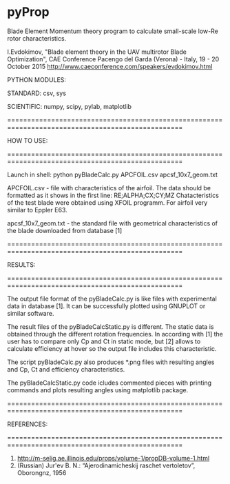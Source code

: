 # pyProp

Blade Element Momentum theory program to calculate small-scale low-Re rotor characteristics.

I.Evdokimov, "Blade element theory in the UAV multirotor Blade Optimization", 
CAE Conference Pacengo del Garda (Verona) - Italy, 19 - 20 October 2015
http://www.caeconference.com/speakers/evdokimov.html

PYTHON MODULES:

STANDARD: csv, sys

SCIENTIFIC: numpy, scipy, pylab, matplotlib

==================================================================================================

HOW TO USE:

==================================================================================================

Launch in shell:
	python pyBladeCalc.py APCFOIL.csv apcsf_10x7_geom.txt

APCFOIL.csv - file with characteristics of the airfoil.
The data should be formatted as it shows in the first line:	
	RE;ALPHA;CX;CY;MZ
Chatacteristics of the test blade were obtained using XFOIL programm. For airfoil very similar to
Eppler E63.

apcsf_10x7_geom.txt - the standard file with geometrical characteristics of the blade downloaded 
from database [1]

==================================================================================================

RESULTS:

==================================================================================================

The output file format of the pyBladeCalc.py is like files with experimental data in database [1].
It can be successfully plotted using GNUPLOT or similar software.

The result files of the pyBladeCalcStatic.py is different. The static data is obtained through the
different rotation frequencies. In according with [1] the user has to compare only Cp and Ct in
static mode, but [2] allows to calculate efficiency at hover so the output file includes this 
characteristic.

The script pyBladeCalc.py also produces *.png files with resulting angles and Cp, Ct and 
efficiency characteristics. 

The pyBladeCalcStatic.py code icludes commented pieces with printing commands and plots
resulting angles using matplotlib package.

==================================================================================================

REFERENCES:

==================================================================================================

1. http://m-selig.ae.illinois.edu/props/volume-1/propDB-volume-1.html 
2. (Russian) Jur'ev B. N.: “Ajerodinamicheskij raschet vertoletov”, Oborongnz, 1956